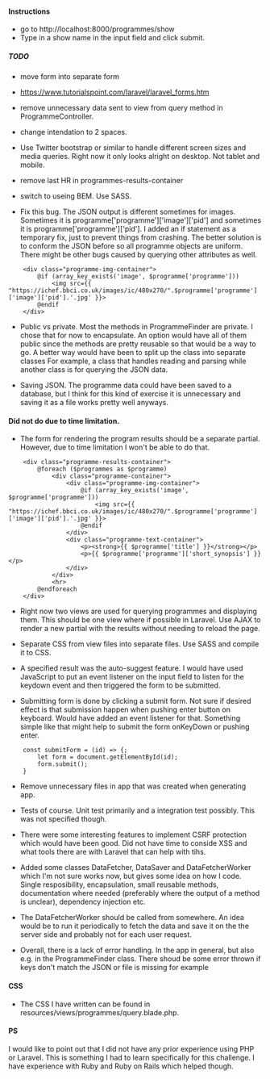 #### Instructions

-   go to http://localhost:8000/programmes/show
-   Type in a show name in the input field and click submit.

##### TODO

-   move form into separate form
-   https://www.tutorialspoint.com/laravel/laravel_forms.htm

-   remove unnecessary data sent to view from query method in ProgrammeController.

-   change intendation to 2 spaces.

-   Use Twitter bootstrap or similar to handle different screen sizes and media queries. Right now it only looks alright on desktop. Not tablet and mobile.

-   remove last HR in programmes-results-container

-   switch to useing BEM. Use SASS.

-   Fix this bug. The JSON output is different sometimes for images. Sometimes it is programme['programme']['image']['pid'] and sometimes it is programme['programme']['pid']. I added an if statement as a temporary fix, just to prevent things from crashing. The better solution is to conform the JSON before so all programme objects are uniform. There might be other bugs caused by querying other attributes as well.

```
    <div class="programme-img-container">
        @if (array_key_exists('image', $programme['programme']))
            <img src={{ "https://ichef.bbci.co.uk/images/ic/480x270/".$programme['programme']['image']['pid'].'.jpg' }}>
        @endif
    </div>
```

-   Public vs private. Most the methods in ProgrammeFinder are private. I chose that for now to encapsulate. An option would have all of them public since the methods are pretty reusable so that would be a way to go. A better way would have been to split up the class into separate classes
    For example, a class that handles reading and parsing while another class is for querying the JSON data.

-   Saving JSON. The programme data could have been saved to a database, but I think for this kind of exercise it is unnecessary and saving it as a file works pretty well anyways.

#### Did not do due to time limitation.

-   The form for rendering the program results should be a separate partial. However, due to time limitation I won't be able to do that.

```
    <div class="programme-results-container">
        @foreach ($programmes as $programme)
            <div class="programme-container">
                <div class="programme-img-container">
                    @if (array_key_exists('image', $programme['programme']))
                        <img src={{ "https://ichef.bbci.co.uk/images/ic/480x270/".$programme['programme']['image']['pid'].'.jpg' }}>
                    @endif
                </div>
                <div class="programme-text-container">
                    <p><strong>{{ $programme['title'] }}</strong></p>
                    <p>{{ $programme['programme']['short_synopsis'] }}</p>
                </div>
            </div>
            <hr>
        @endforeach
    </div>
```

-   Right now two views are used for querying programmes and displaying them. This should be one view where if possible in Laravel. Use AJAX to render a new partial with the results without needing to reload the page.

*   Separate CSS from view files into separate files. Use SASS and compile it to CSS.

*   A specified result was the auto-suggest feature. I would have used JavaScript to put an event listener on the input field to listen for the keydown event and then triggered the form to be submitted.

*   Submitting form is done by clicking a submit form. Not sure if desired effect is that submission happen when pushing enter button on keyboard. Would have added an event listener for that. Something simple like that might help to submit the form onKeyDown or pushing enter.

```
    const submitForm = (id) => {;
        let form = document.getElementById(id);
        form.submit();
    }
```

-   Remove unnecessary files in app that was created when generating app.

-   Tests of course. Unit test primarily and a integration test possibly. This was not specified though.

-   There were some interesting features to implement CSRF protection which would have been good. Did not have time to conside XSS and what tools there are with Laravel that can help with tihs.

-   Added some classes DataFetcher, DataSaver and DataFetcherWorker which I'm not sure works now, but gives some idea on how I code. Single resposibility, encapsulation, small reusable methods, documentation where needed (preferably where the output of a method is unclear), dependency injection etc.

-   The DataFetcherWorker should be called from somewhere. An idea would be to run it periodically to fetch the data and save it on the the server side and probably not for each user request.

-   Overall, there is a lack of error handling. In the app in general, but also e.g. in the ProgrammeFinder class. There shoud be some error thrown if keys don't match the JSON or file is missing for example

#### CSS

-   The CSS I have written can be found in resources/views/programmes/query.blade.php.

#### PS

I would like to point out that I did not have any prior experience using PHP or Laravel. This is something I had to learn specifically for this challenge. I have experience with Ruby and Ruby on Rails which helped though.

